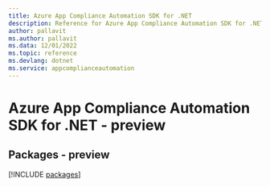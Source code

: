 ```yaml
---
title: Azure App Compliance Automation SDK for .NET
description: Reference for Azure App Compliance Automation SDK for .NET
author: pallavit
ms.author: pallavit
ms.data: 12/01/2022
ms.topic: reference
ms.devlang: dotnet
ms.service: appcomplianceautomation
---
```

# Azure App Compliance Automation SDK for .NET - preview
## Packages - preview
[!INCLUDE [packages](app-compliance-automation-index.md)]